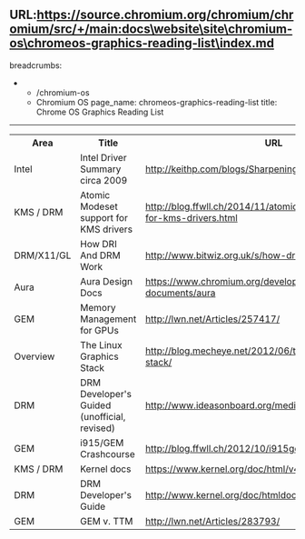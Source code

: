 URL:https://source.chromium.org/chromium/chromium/src/+/main:docs\website\site\chromium-os\chromeos-graphics-reading-list\index.md
---
breadcrumbs:
- - /chromium-os
  - Chromium OS
page_name: chromeos-graphics-reading-list
title: Chrome OS Graphics Reading List
---



<table>
  <tr>
    <th>Area</th>
    <th>Title</th>
    <th>URL</th>
  </tr>
  <tr>
    <td>Intel</td>
    <td>Intel Driver Summary circa 2009</td>
    <td><a href="http://keithp.com/blogs/Sharpening_the_Intel_Driver_Focus/">http://keithp.com/blogs/Sharpening_the_Intel_Driver_Focus/</a></td>
  </tr>
  <tr>
    <td>KMS / DRM</td>
    <td>Atomic Modeset support for KMS drivers</td>
    <td><a href="http://blog.ffwll.ch/2014/11/atomic-modeset-support-for-kms-drivers.html">http://blog.ffwll.ch/2014/11/atomic-modeset-support-for-kms-drivers.html</a></td>
  </tr>
  <tr>
    <td>DRM/X11/GL</td>
    <td>How DRI And DRM Work</td>
    <td><a href="http://www.bitwiz.org.uk/s/how-dri-and-drm-work.html">http://www.bitwiz.org.uk/s/how-dri-and-drm-work.html</a></td>
  </tr>
  <tr>
    <td>Aura</td>
    <td>Aura Design Docs</td>
    <td><a href="https://www.chromium.org/developers/design-documents/aura">https://www.chromium.org/developers/design-documents/aura</a></td>
  </tr>
  <tr>
    <td>GEM</td>
    <td>Memory Management for GPUs</td>
    <td><a href="http://lwn.net/Articles/257417/">http://lwn.net/Articles/257417/</a></td>
  </tr>
  <tr>
    <td>Overview</td>
    <td>The Linux Graphics Stack</td>
    <td><a href="http://blog.mecheye.net/2012/06/the-linux-graphics-stack/">http://blog.mecheye.net/2012/06/the-linux-graphics-stack/</a></td>
  </tr>
  <tr>
    <td>DRM</td>
    <td>DRM Developer's Guided (unofficial, revised)</td>
    <td><a href="http://www.ideasonboard.org/media/drm/">http://www.ideasonboard.org/media/drm/</a></td>
  </tr>
  <tr>
    <td>GEM</td>
    <td>i915/GEM Crashcourse</td>
    <td><a href="http://blog.ffwll.ch/2012/10/i915gem-crashcourse.html">http://blog.ffwll.ch/2012/10/i915gem-crashcourse.html</a></td>
  </tr>
  <tr>
    <td>KMS / DRM</td>
    <td>Kernel docs</td>
    <td><a href="https://www.kernel.org/doc/html/v4.13/gpu/drm-kms.html">https://www.kernel.org/doc/html/v4.13/gpu/drm-kms.html</a></td>
  </tr>
  <tr>
    <td>DRM</td>
    <td>DRM Developer's Guide</td>
    <td><a href="http://www.kernel.org/doc/htmldocs/drm.html">http://www.kernel.org/doc/htmldocs/drm.html</a></td>
  </tr>
  <tr>
    <td>GEM</td>
    <td>GEM v. TTM</td>
    <td><a href="http://lwn.net/Articles/283793/">http://lwn.net/Articles/283793/</a></td>
  </tr>
</table>
